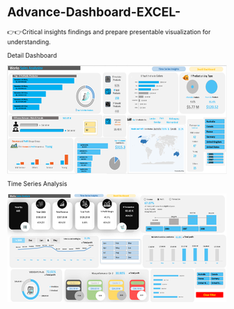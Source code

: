 # Advance-Dashboard-EXCEL-

👉👉Critical insights findings and prepare presentable visualization for understanding. 

Detail Dashboard

<img align="center" alt="dataanalysis"  width = "1000" height = "250px" src="Screenshot 2023-12-07 165206.png">

Time Series Analysis

<img align="center" alt="dataanalysis"  width = "1000" height = "250px" src="Screenshot 2023-12-07 170036.png">

